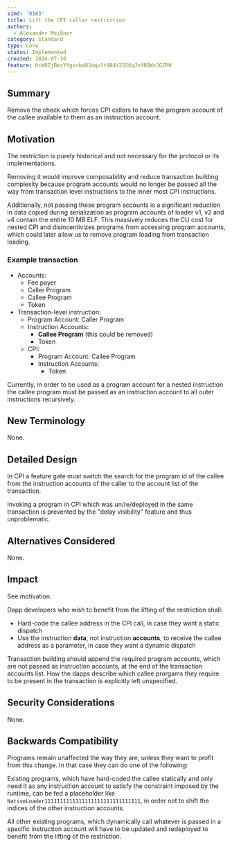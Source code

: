```yaml
---
simd: '0163'
title: Lift the CPI caller restriction
authors:
  - Alexander Meißner
category: Standard
type: Core
status: Implemented
created: 2024-07-16
feature: HcW8ZjBezYYgvcbxNJwqv1t484Y2556qJsfNDWvJGZRH
---
```


## Summary

Remove the check which forces CPI callers to have the program account of the
callee available to them as an instruction account.

## Motivation

The restriction is purely historical and not necessary for the protocol or its
implementations.

Removing it would improve composability and reduce transaction building
complexity because program accounts would no longer be passed all the way from
transaction level instructions to the inner most CPI instructions.

Additionally, not passing these program accounts is a significant reduction in
data copied during serialization as program accounts of loader v1, v2 and v4
contain the entire 10 MB ELF. This massively reduces the CU cost for nested CPI
and disincentivizes programs from accessing program accounts, which could later
allow us to remove program loading from transaction loading.

### Example transaction

- Accounts:
  - Fee payer
  - Caller Program
  - Callee Program
  - Token
- Transaction-level instruction:
  - Program Account: Caller Program
  - Instruction Accounts:
    - **Callee Program** (this could be removed)
    - Token
  - CPI:
    - Program Account: Callee Program
    - Instruction Accounts:
      - Token

Currently, in order to be used as a program account for a nested instruction
the callee program must be passed as an instruction account to all outer
instructions recursively.

## New Terminology

None.

## Detailed Design

In CPI a feature gate must switch the search for the program id of the callee
from the instruction accounts of the caller to the account list of the
transaction.

Invoking a program in CPI which was un/re/deployed in the same transaction is
prevented by the "delay visibility" feature and thus unproblematic.

## Alternatives Considered

None.

## Impact

See motivation.

Dapp developers who wish to benefit from the lifting of the restriction shall:

- Hard-code the callee address in the CPI call, in case they want a static
dispatch
- Use the instruction **data**, not instruction **accounts**, to receive the
callee address as a parameter, in case they want a dynamic dispatch

Transaction building should append the required program accounts, which are not
passed as instruction accounts, at the end of the transaction accounts list.
How the dapps describe which callee prorgams they require to be present in the
transaction is explicitly left unspecified.

## Security Considerations

None.

## Backwards Compatibility

Programs remain unaffected the way they are, unless they want to profit from
this change. In that case they can do one of the following:

Existing programs, which have hard-coded the callee statically and only need it
as any instruction account to satisfy the constraint imposed by the runtime,
can be fed a placeholder like `NativeLoader1111111111111111111111111111111`, in
order not to shift the indices of the other instruction accounts.

All other existing programs, which dynamically call whatever is passed in a
specific instruction account will have to be updated and redeployed to benefit
from the lifting of the restriction.

